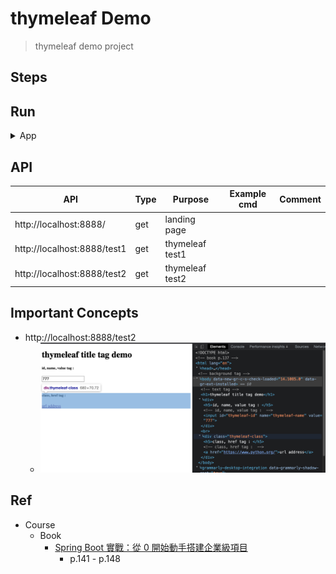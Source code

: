 # thymeleaf Demo

> thymeleaf demo project

## Steps


## Run

<details>
<summary>App</summary>

```bash
#---------------------------
# Run app
#---------------------------

# build
mvn package

# run
java -jar <built_jar>
```

</details>

## API

| API | Type | Purpose | Example cmd | Comment|
|--|------| ---- | ----- | ---- |
| http://localhost:8888/  | get | landing page | |
| http://localhost:8888/test1  | get |thymeleaf test1 | |
| http://localhost:8888/test2 | get | thymeleaf test2 | |

## Important Concepts

- http://localhost:8888/test2
   - <img src ="https://github.com/yennanliu/SpringPlayground/blob/main/springBasics/thymeleafDemo/doc/pic/test2.png">


## Ref

- Course
    - Book
        - [Spring Boot 實戰：從 0 開始動手搭建企業級項目](https://www.tenlong.com.tw/products/9787121414244)
            - p.141 - p.148
